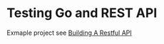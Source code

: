 # Testing Go and REST API

Exmaple project see [Building A Restful API](https://www.codementor.io/codehakase/building-a-restful-api-with-golang-a6yivzqdo)
